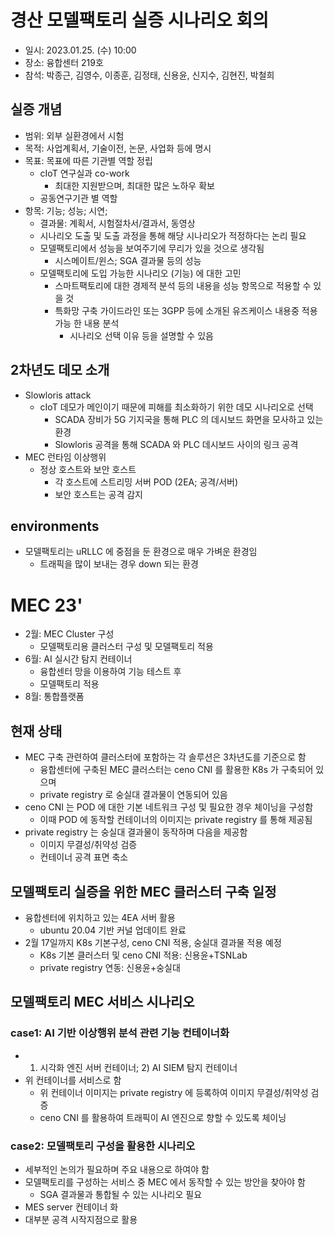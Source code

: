 # 경산 모델팩토리 실증 시나리오 회의
- 일시: 2023.01.25. (수) 10:00
- 장소: 융합센터 219호
- 참석: 박종근, 김영수, 이종훈, 김정태, 신용윤, 신지수, 김현진, 박철희

## 실증 개념
- 범위: 외부 실환경에서 시험
- 목적: 사업계획서, 기술이전, 논문, 사업화 등에 명시
- 목표: 목표에 따른 기관별 역할 정립
  - cIoT 연구실과 co-work
    - 최대한 지원받으며, 최대한 많은 노하우 확보
  - 공동연구기관 별 역할
- 항목: 기능; 성능; 시연;
  - 결과물: 계획서, 시험절차서/결과서, 동영상
  - 시나리오 도출 및 도출 과정을 통해 해당 시나리오가 적정하다는 논리 필요
  - 모델팩토리에서 성능을 보여주기에 무리가 있을 것으로 생각됨
    - 시스메이트/윈스; SGA 결과물 등의 성능
  - 모델팩토리에 도입 가능한 시나리오 (기능) 에 대한 고민
    - 스마트팩토리에 대한 경제적 분석 등의 내용을 성능 항목으로 적용할 수 있을 것
    - 특화망 구축 가이드라인 또는 3GPP 등에 소개된 유즈케이스 내용중 적용가능 한 내용 분석
      - 시나리오 선택 이유 등을 설명할 수 있음

## 2차년도 데모 소개
- Slowloris attack
  - cIoT 데모가 메인이기 때문에 피해를 최소화하기 위한 데모 시나리오로 선택
    - SCADA 장비가 5G 기지국을 통해 PLC 의 데시보드 화면을 모사하고 있는 환경
    - Slowloris 공격을 통해 SCADA 와 PLC 데시보드 사이의 링크 공격
- MEC 런타임 이상행위
  - 정상 호스트와 보안 호스트
    - 각 호스트에 스트리밍 서버 POD (2EA; 공격/서버)
    - 보안 호스트는 공격 감지

## environments
- 모델팩토리는 uRLLC 에 중점을 둔 환경으로 매우 가벼운 환경임
  - 트래픽을 많이 보내는 경우 down 되는 환경

# MEC 23'
- 2월: MEC Cluster 구성
  - 모델팩토리용 클러스터 구성 및 모델팩토리 적용
- 6월: AI 실시간 탐지 컨테이너
  - 융합센터 망을 이용하여 기능 테스트 후
  - 모델팩토리 적용
- 8월: 통합플랫폼

## 현재 상태
- MEC 구축 관련하여 클러스터에 포함하는 각 솔루션은 3차년도를 기준으로 함
  - 융합센터에 구축된 MEC 클러스터는 ceno CNI 를 활용한 K8s 가 구축되어 있으며
  - private registry 로 숭실대 결과물이 연동되어 있음
- ceno CNI 는 POD 에 대한 기본 네트워크 구성 및 필요한 경우 체이닝을 구성함
  - 이때 POD 에 동작할 컨테이너의 이미지는 private registry 를 통해 제공됨
- private registry 는 숭실대 결과물이 동작하며 다음을 제공함
  - 이미지 무결성/취약성 검증
  - 컨테이너 공격 표면 축소

## 모델팩토리 실증을 위한 MEC 클러스터 구축 일정
- 융합센터에 위치하고 있는 4EA 서버 활용
  - ubuntu 20.04 기반 커널 업데이트 완료
- 2월 17일까지 K8s 기본구성, ceno CNI 적용, 숭실대 결과물 적용 예정
  - K8s 기본 클러스터 및 ceno CNI 적용: 신용윤+TSNLab
  - private registry 연동: 신용윤+숭실대

## 모델팩토리 MEC 서비스 시나리오
### case1: AI 기반 이상행위 분석 관련 기능 컨테이너화
- 1) 시각화 엔진 서버 컨테이너; 2) AI SIEM 탐지 컨테이너
- 위 컨테이너를 서비스로 함
  - 위 컨테이너 이미지는 private registry 에 등록하여 이미지 무결성/취약성 검증
  - ceno CNI 를 활용하여 트래픽이 AI 엔진으로 향할 수 있도록 체이닝

### case2: 모델팩토리 구성을 활용한 시나리오
- 세부적인 논의가 필요하며 주요 내용으로 하여야 함
- 모델팩토리를 구성하는 서비스 중 MEC 에서 동작할 수 있는 방안을 찾아야 함
  - SGA 결과물과 통합될 수 있는 시나리오 필요
- MES server 컨테이너 화
- 대부분 공격 시작지점으로 활용

